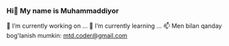 ### Hi👋 My name is Muhammaddiyor


 🔭 I’m currently working on ...
 🌱 I’m currently learning ...
 📫 Men bilan qanday bog'lanish mumkin: mtd.coder@gmail.com



<!--
**Muhammaddiyor2002/Muhammaddiyor2002** is a ✨ _special_ ✨ repository because its `README.md` (this file) appears on your GitHub profile.

Here are some ideas to get you started:

- 🔭 I’m currently working on ...
- 🌱 I’m currently learning ...
- 👯 I’m looking to collaborate on ...
- 🤔 I’m looking for help with ...
- 💬 Ask me about ...
- 📫 How to reach me: ...
- 😄 Pronouns: ...
- ⚡ Fun fact: ...
-->

